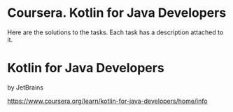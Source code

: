 # Coursera. Kotlin for Java Developers

Here are the solutions to the tasks. Each task has a description attached to it.

Kotlin for Java Developers
==========================

by JetBrains

https://www.coursera.org/learn/kotlin-for-java-developers/home/info
